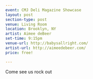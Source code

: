 ```yaml
---
event: CMJ Deli Magazine Showcase
layout: post
section-type: post
venue: Living Room
location: Brooklyn, NY
artist: Aimee deBeer
set-time: 9:15pm
venue-url: http://babysallright.com/
artist-url: http://aimeedebeer.com/
price: free!

---
```


Come see us rock out